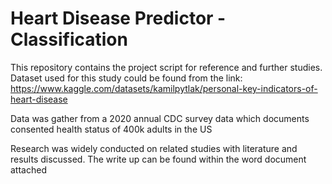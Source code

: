 # Heart Disease Predictor - Classification

This repository contains the project script for reference and further studies. Dataset used for this study could be found from the link: https://www.kaggle.com/datasets/kamilpytlak/personal-key-indicators-of-heart-disease

Data was gather from a 2020 annual CDC survey data which documents consented health status of 400k adults in the US

Research was widely conducted on related studies with literature and results discussed. The write up can be found within the word document attached
